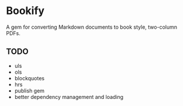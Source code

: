 # Bookify

A gem for converting Markdown documents to book style, two-column PDFs.

## TODO
* uls
* ols
* blockquotes
* hrs
* publish gem
* better dependency management and loading
